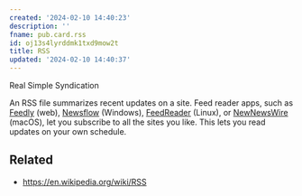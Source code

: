 ```yaml
---
created: '2024-02-10 14:40:23'
description: ''
fname: pub.card.rss
id: oj13s4lyrddmk1txd9mow2t
title: RSS
updated: '2024-02-10 14:40:37'
---
```


Real Simple Syndication

An RSS file summarizes recent updates on a site. Feed reader apps, such as [Feedly](https://feedly.com) (web), [Newsflow](https://apps.microsoft.com/store/detail/newsflow/9NBLGGH58S5R) (Windows), [FeedReader](https://jangernert.github.io/FeedReader/) (Linux), or [NewNewsWire](https://netnewswire.com) (macOS), let you subscribe to all the sites you like. This lets you read updates on your own schedule.

## Related

- <https://en.wikipedia.org/wiki/RSS>
